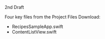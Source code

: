 2nd Draft

Four key files from the Project Files Download:
* RecipesSampleApp.swift
* ContentListView.swift
